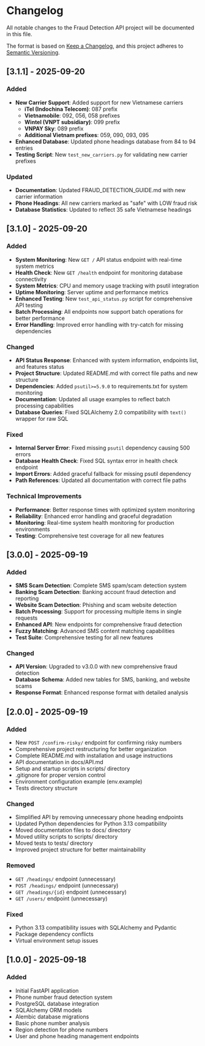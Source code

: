 # Changelog

All notable changes to the Fraud Detection API project will be documented in this file.

The format is based on [Keep a Changelog](https://keepachangelog.com/en/1.0.0/),
and this project adheres to [Semantic Versioning](https://semver.org/spec/v2.0.0.html).

## [3.1.1] - 2025-09-20

### Added
- **New Carrier Support**: Added support for new Vietnamese carriers
  - **iTel (Indochina Telecom)**: 087 prefix
  - **Vietnamobile**: 092, 056, 058 prefixes  
  - **Wintel (VNPT subsidiary)**: 099 prefix
  - **VNPAY Sky**: 089 prefix
  - **Additional Vietnam prefixes**: 059, 090, 093, 095
- **Enhanced Database**: Updated phone headings database from 84 to 94 entries
- **Testing Script**: New `test_new_carriers.py` for validating new carrier prefixes

### Updated
- **Documentation**: Updated FRAUD_DETECTION_GUIDE.md with new carrier information
- **Phone Headings**: All new carriers marked as "safe" with LOW fraud risk
- **Database Statistics**: Updated to reflect 35 safe Vietnamese headings

## [3.1.0] - 2025-09-20

### Added
- **System Monitoring**: New `GET /` API status endpoint with real-time system metrics
- **Health Check**: New `GET /health` endpoint for monitoring database connectivity
- **System Metrics**: CPU and memory usage tracking with psutil integration
- **Uptime Monitoring**: Server uptime and performance metrics
- **Enhanced Testing**: New `test_api_status.py` script for comprehensive API testing
- **Batch Processing**: All endpoints now support batch operations for better performance
- **Error Handling**: Improved error handling with try-catch for missing dependencies

### Changed
- **API Status Response**: Enhanced with system information, endpoints list, and features status
- **Project Structure**: Updated README.md with correct file paths and new structure
- **Dependencies**: Added `psutil>=5.9.0` to requirements.txt for system monitoring
- **Documentation**: Updated all usage examples to reflect batch processing capabilities
- **Database Queries**: Fixed SQLAlchemy 2.0 compatibility with `text()` wrapper for raw SQL

### Fixed
- **Internal Server Error**: Fixed missing `psutil` dependency causing 500 errors
- **Database Health Check**: Fixed SQL syntax error in health check endpoint
- **Import Errors**: Added graceful fallback for missing psutil dependency
- **Path References**: Updated all documentation with correct file paths

### Technical Improvements
- **Performance**: Better response times with optimized system monitoring
- **Reliability**: Enhanced error handling and graceful degradation
- **Monitoring**: Real-time system health monitoring for production environments
- **Testing**: Comprehensive test coverage for all new features

## [3.0.0] - 2025-09-19

### Added
- **SMS Scam Detection**: Complete SMS spam/scam detection system
- **Banking Scam Detection**: Banking account fraud detection and reporting
- **Website Scam Detection**: Phishing and scam website detection
- **Batch Processing**: Support for processing multiple items in single requests
- **Enhanced API**: New endpoints for comprehensive fraud detection
- **Fuzzy Matching**: Advanced SMS content matching capabilities
- **Test Suite**: Comprehensive testing for all new features

### Changed
- **API Version**: Upgraded to v3.0.0 with new comprehensive fraud detection
- **Database Schema**: Added new tables for SMS, banking, and website scams
- **Response Format**: Enhanced response format with detailed analysis

## [2.0.0] - 2025-09-19

### Added
- New `POST /confirm-risky/` endpoint for confirming risky numbers
- Comprehensive project restructuring for better organization
- Complete README.md with installation and usage instructions
- API documentation in docs/API.md
- Setup and startup scripts in scripts/ directory
- .gitignore for proper version control
- Environment configuration example (env.example)
- Tests directory structure

### Changed
- Simplified API by removing unnecessary phone heading endpoints
- Updated Python dependencies for Python 3.13 compatibility
- Moved documentation files to docs/ directory
- Moved utility scripts to scripts/ directory
- Moved tests to tests/ directory
- Improved project structure for better maintainability

### Removed
- `GET /headings/` endpoint (unnecessary)
- `POST /headings/` endpoint (unnecessary)
- `GET /headings/{id}` endpoint (unnecessary)
- `GET /users/` endpoint (unnecessary)

### Fixed
- Python 3.13 compatibility issues with SQLAlchemy and Pydantic
- Package dependency conflicts
- Virtual environment setup issues

## [1.0.0] - 2025-09-18

### Added
- Initial FastAPI application
- Phone number fraud detection system
- PostgreSQL database integration
- SQLAlchemy ORM models
- Alembic database migrations
- Basic phone number analysis
- Region detection for phone numbers
- User and phone heading management endpoints
